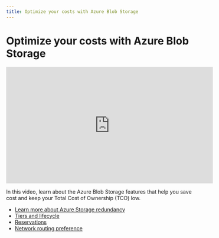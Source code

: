 ```yaml
---
title: Optimize your costs with Azure Blob Storage
---
```


# Optimize your costs with Azure Blob Storage

<iframe width="560" height="315" src="https://www.youtube.com/embed/9_N-mPxywwo" frameborder="0" allow="accelerometer; autoplay; clipboard-write; encrypted-media; gyroscope; picture-in-picture" allowfullscreen></iframe>

In this video, learn about the Azure Blob Storage features that help you save cost and keep your Total Cost of Ownership (TCO) low.

- [Learn more about Azure Storage redundancy](https://docs.microsoft.com/azure/storage/common/storage-redundancy)
- [Tiers and lifecycle](https://docs.microsoft.com/azure/storage/blobs/storage-blob-storage-tiers)
- [Reservations](https://docs.microsoft.com/azure/storage/blobs/storage-blob-reserved-capacity)
- [Network routing preference](https://docs.microsoft.com/azure/virtual-network/routing-preference-overview)
